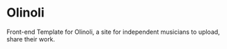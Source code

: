# Olinoli
Front-end Template for Olinoli, a site for independent musicians to upload, share their work.
